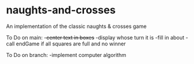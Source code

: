 # naughts-and-crosses
An implementation of the classic naughts &amp; crosses game

To Do on main:
-~~center text in boxes~~
-display whose turn it is
-fill in about
-call endGame if all squares are full and no winner

To Do on branch:
-implement computer algorithm